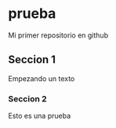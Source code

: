 # prueba

Mi primer repositorio en github

## Seccion 1

Empezando un texto

### Seccion 2

Esto es una prueba


